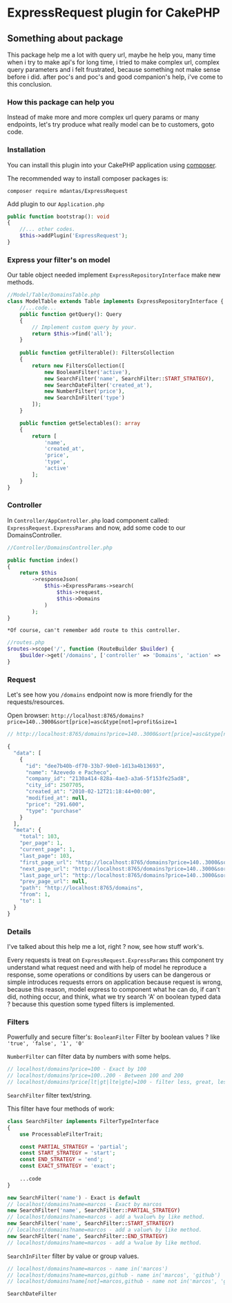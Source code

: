 # ExpressRequest plugin for CakePHP

## Something about package
This package help me a lot with query url, maybe he help you, many time
when i try to make api's for long time, i tried to make complex url, complex query
parameters and i felt frustrated, because something not make sense before i did.
after poc's and poc's and good companion's help, i've come to this conclusion.

### How this package can help you
Instead of make more and more complex url query params or many endpoints,
let's try produce what really model can be to customers, goto code.

### Installation
You can install this plugin into your CakePHP application using [composer](https://getcomposer.org).

The recommended way to install composer packages is:

```
composer require mdantas/ExpressRequest
```
Add plugin to our ``Application.php``

````php
public function bootstrap(): void
{
    //... other codes.
    $this->addPlugin('ExpressRequest');
}
````

### Express your filter's on model
Our table object needed implement ``ExpressRepositoryInterface``
make new methods.
````php
//Model/Table/DomainsTable.php
class ModelTable extends Table implements ExpressRepositoryInterface {
    //...code...
    public function getQuery(): Query
    {
        // Implement custom query by your.
        return $this->find('all');
    }
    
    public function getFilterable(): FiltersCollection
    {
        return new FiltersCollection([
            new BooleanFilter('active'),
            new SearchFilter('name', SearchFilter::START_STRATEGY),
            new SearchDateFilter('created_at'),
            new NumberFilter('price'),
            new SearchInFilter('type')
        ]);
    }

    public function getSelectables(): array
    {
        return [
            'name',
            'created_at',
            'price',
            'type',
            'active'
        ];
    }
}
````
### Controller
In ``Controller/AppController.php`` load component called: ``ExpressRequest.ExpressParams``
and now, add some code to our DomainsController.
````php
//Controller/DomainsController.php

public function index()
{
    return $this
        ->responseJson(
            $this->ExpressParams->search(
                $this->request,
                $this->Domains
            )
        );
}
````
``*Of course, can't remember add route to this controller.``
````php
//routes.php
$routes->scope('/', function (RouteBuilder $builder) {
    $builder->get('/domains', ['controller' => 'Domains', 'action' => 'index']);
}
````
### Request
Let's see how you ``/domains`` endpoint now is more friendly for the requests/resources.

Open browser: ``http://localhost:8765/domains?price=140..3000&sort[price]=asc&type[not]=profit&size=1``

````php
// http://localhost:8765/domains?price=140..3000&sort[price]=asc&type[not]=profit&size=1

{
  "data": [
    {
      "id": "dee7b40b-df70-33b7-90e0-1d13a4b13693",
      "name": "Azevedo e Pacheco",
      "company_id": "2130a414-828a-4ae3-a3a6-5f153fe25ad8",
      "city_id": 2507705,
      "created_at": "2010-02-12T21:18:44+00:00",
      "modified_at": null,
      "price": "291.600",
      "type": "purchase"
    }
  ],
  "meta": {
    "total": 103,
    "per_page": 1,
    "current_page": 1,
    "last_page": 103,
    "first_page_url": "http://localhost:8765/domains?price=140..3000&sort%5Bprice%5D=asc&type%5Bnot%5D=profit&size=1&page=1",
    "next_page_url": "http://localhost:8765/domains?price=140..3000&sort%5Bprice%5D=asc&type%5Bnot%5D=profit&size=1&page=2",
    "last_page_url": "http://localhost:8765/domains?price=140..3000&sort%5Bprice%5D=asc&type%5Bnot%5D=profit&size=1&page=103",
    "prev_page_url": null,
    "path": "http://localhost:8765/domains",
    "from": 1,
    "to": 1
  }
}
````
### Details
I've talked about this help me a lot, right ? now, see how stuff work's.

Every requests is treat on ``ExpressRequest.ExpressParams`` this component
try understand what request need and with help of model he reproduce a response,
some operations or conditions by users can be dangerous or simple introduces requests
errors on application because request is wrong, because this reason, model express to
component what he can do, if can't did, nothing occur, and think, what we try search 'A'
on boolean typed data ? because this question some typed filters is implemented.

### Filters
Powerfully and secure filter's:
``BooleanFilter`` Filter by boolean values ? like `'true', 'false', '1', '0'`

``NumberFilter`` can filter data by numbers with some helps.
````php
// localhost/domains?price=100 - Exact by 100
// localhost/domains?price=100..200 - Between 100 and 200
// localhost/domains?price[lt|gt|lte|gte]=100 - filter less, great, less than or great than.
````

``SearchFilter`` filter text/string.

This filter have four methods of work:
````php
class SearchFilter implements FilterTypeInterface
{
    use ProcessableFilterTrait;

    const PARTIAL_STRATEGY = 'partial';
    const START_STRATEGY = 'start';
    const END_STRATEGY = 'end';
    const EXACT_STRATEGY = 'exact';
    
    ...code
}
````
````php
new SearchFilter('name') - Exact is default
// localhost/domains?name=marcos - Exact by marcos
new SearchFilter('name', SearchFilter::PARTIAL_STRATEGY)
// localhost/domains?name=marcos - add a %value% by like method.
new SearchFilter('name', SearchFilter::START_STRATEGY) 
// localhost/domains?name=marcos - add a value% by like method.
new SearchFilter('name', SearchFilter::END_STRATEGY) 
// localhost/domains?name=marcos - add a %value by like method.
````

``SearchInFilter`` filter by value or group values.
````php
// localhost/domains?name=marcos - name in('marcos')
// localhost/domains?name=marcos,github - name in('marcos', 'github')
// localhost/domains?name[not]=marcos,github - name not in('marcos', 'github') 
````

``SearchDateFilter``
````php

````
